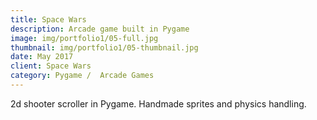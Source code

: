 ```yaml
---
title: Space Wars
description: Arcade game built in Pygame
image: img/portfolio1/05-full.jpg
thumbnail: img/portfolio1/05-thumbnail.jpg
date: May 2017
client: Space Wars
category: Pygame /  Arcade Games
---
```

2d shooter scroller in Pygame. Handmade sprites and physics handling.

